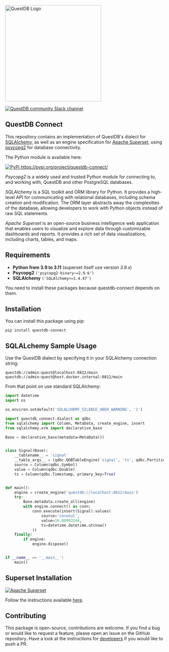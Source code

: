 <a href="https://questdb.io/docs/" target="blank">
    <img alt="QuestDB Logo" src="https://questdb.io/img/questdb-logo-themed.svg" width="305px"/>
</a>
<p></p>
<a href="https://slack.questdb.io">
    <img src="https://slack.questdb.io/badge.svg" alt="QuestDB community Slack channel"/>
</a>

## QuestDB Connect

This repository contains an implementation of QuestDB's dialect for [SQLAlchemy](https://www.sqlalchemy.org/),
as well as an engine specification for [Apache Superset](https://github.com/apache/superset/), using
[psycopg2](https://www.psycopg.org/) for database connectivity.

The Python module is available here:

<a href="https://pypi.org/project/questdb-connect/">
    <img src="https://pypi.org/static/images/logo-small.2a411bc6.svg" alt="PyPi"/>
    https://pypi.org/project/questdb-connect/
</a>
<p></p>

_Psycopg2_ is a widely used and trusted Python module for connecting to, and working with, QuestDB and other
PostgreSQL databases.

_SQLAlchemy_ is a SQL toolkit and ORM library for Python. It provides a high-level API for communicating with 
relational databases, including schema creation and modification. The ORM layer abstracts away the complexities 
of the database, allowing developers to work with Python objects instead of raw SQL statements.

_Apache Superset_ is an open-source business intelligence web application that enables users to visualize and 
explore data through customizable dashboards and reports. It provides a rich set of data visualizations, including 
charts, tables, and maps.

## Requirements

* **Python from 3.9 to 3.11** (superset itself use version _3.9.x_)
* **Psycopg2** `('psycopg2-binary~=2.9.6')`
* **SQLAlchemy** `('SQLAlchemy<=1.4.47')`

You need to install these packages because questdb-connect depends on them.

## Installation

You can install this package using pip:

```shell
pip install questdb-connect
```

## SQLALchemy Sample Usage

Use the QuestDB dialect by specifying it in your SQLAlchemy connection string:

```shell
questdb://admin:quest@localhost:8812/main
questdb://admin:quest@host.docker.internal:8812/main
```

From that point on use standard SQLAlchemy:

```python
import datetime
import os

os.environ.setdefault('SQLALCHEMY_SILENCE_UBER_WARNING', '1')

import questdb_connect.dialect as qdbc
from sqlalchemy import Column, MetaData, create_engine, insert
from sqlalchemy.orm import declarative_base

Base = declarative_base(metadata=MetaData())


class Signal(Base):
    __tablename__ = 'signal'
    __table_args__ = (qdbc.QDBTableEngine('signal', 'ts', qdbc.PartitionBy.HOUR, is_wal=True),)
    source = Column(qdbc.Symbol)
    value = Column(qdbc.Double)
    ts = Column(qdbc.Timestamp, primary_key=True)


def main():
    engine = create_engine('questdb://localhost:8812/main')
    try:
        Base.metadata.create_all(engine)
        with engine.connect() as conn:
            conn.execute(insert(Signal).values(
                source='coconut',
                value=16.88993244,
                ts=datetime.datetime.utcnow()
            ))
    finally:
        if engine:
            engine.dispose()


if __name__ == '__main__':
    main()
```

## Superset Installation

<a href="https://superset.apache.org/docs/installation/installing-superset-from-scratch/" target="blank">
    <img alt="Apache Superset" src="https://github.com/questdb/questdb-connect/blob/main/docs/superset.png"/>
</a>

Follow the instructions available [here](https://superset.apache.org/docs/installation/installing-superset-from-scratch/).

## Contributing

This package is open-source, contributions are welcome. If you find a bug or would like to request a feature,
please open an issue on the GitHub repository. Have a look at the instructions for [developers](DEVELOPERS.md)
if you would like to push a PR.
